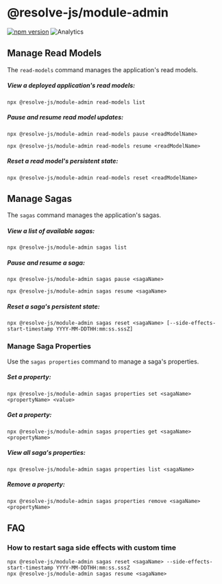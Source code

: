 # **@resolve-js/module-admin**
[![npm version](https://badge.fury.io/js/@resolve-js/module-admin.svg)](https://badge.fury.io/js/@resolve-js/module-admin)
![Analytics](https://ga-beacon.appspot.com/UA-118635726-1/packages-@resolve-js/module-admin-readme?pixel)

## Manage Read Models

The `read-models` command manages the application's read models.

##### View a deployed application's read models:

```
npx @resolve-js/module-admin read-models list 
```

##### Pause and resume read model updates:

```
npx @resolve-js/module-admin read-models pause <readModelName>
```

```
npx @resolve-js/module-admin read-models resume <readModelName>
```

##### Reset a read model's persistent state:

```
npx @resolve-js/module-admin read-models reset <readModelName>
```

## Manage Sagas

The `sagas` command manages the application's sagas.

##### View a list of available sagas:

```
npx @resolve-js/module-admin sagas list 
```

##### Pause and resume a saga:

```
npx @resolve-js/module-admin sagas pause <sagaName>
```

```
npx @resolve-js/module-admin sagas resume <sagaName>
```

##### Reset a saga's persistent state:

```
npx @resolve-js/module-admin sagas reset <sagaName> [--side-effects-start-timestamp YYYY-MM-DDTHH:mm:ss.sssZ]
```

### Manage Saga Properties

Use the `sagas properties` command to manage a saga's properties.

##### Set a property:

```
npx @resolve-js/module-admin sagas properties set <sagaName> <propertyName> <value>
```

##### Get a property:

```
npx @resolve-js/module-admin sagas properties get <sagaName> <propertyName>
```

##### View all saga's properties:

```
npx @resolve-js/module-admin sagas properties list <sagaName>
```

##### Remove a property:

```
npx @resolve-js/module-admin sagas properties remove <sagaName> <propertyName>
```

## FAQ

### How to restart saga side effects with custom time

```
npx @resolve-js/module-admin sagas reset <sagaName> --side-effects-start-timestamp YYYY-MM-DDTHH:mm:ss.sssZ
npx @resolve-js/module-admin sagas resume <sagaName>
```
